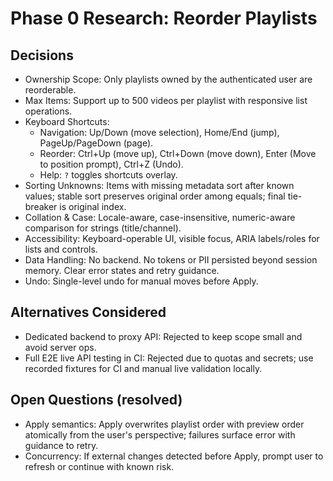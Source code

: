 # Phase 0 Research: Reorder Playlists

## Decisions

- Ownership Scope: Only playlists owned by the authenticated user are reorderable.
- Max Items: Support up to 500 videos per playlist with responsive list operations.
- Keyboard Shortcuts:
    - Navigation: Up/Down (move selection), Home/End (jump), PageUp/PageDown (page).
    - Reorder: Ctrl+Up (move up), Ctrl+Down (move down), Enter (Move to position prompt), Ctrl+Z (Undo).
    - Help: `?` toggles shortcuts overlay.
- Sorting Unknowns: Items with missing metadata sort after known values; stable sort preserves original order among equals; final tie-breaker is original index.
- Collation & Case: Locale-aware, case-insensitive, numeric-aware comparison for strings (title/channel).
- Accessibility: Keyboard-operable UI, visible focus, ARIA labels/roles for lists and controls.
- Data Handling: No backend. No tokens or PII persisted beyond session memory. Clear error states and retry guidance.
- Undo: Single-level undo for manual moves before Apply.

## Alternatives Considered

- Dedicated backend to proxy API: Rejected to keep scope small and avoid server ops.
- Full E2E live API testing in CI: Rejected due to quotas and secrets; use recorded fixtures for CI and manual live validation locally.

## Open Questions (resolved)

- Apply semantics: Apply overwrites playlist order with preview order atomically from the user's perspective; failures surface error with guidance to retry.
- Concurrency: If external changes detected before Apply, prompt user to refresh or continue with known risk.
